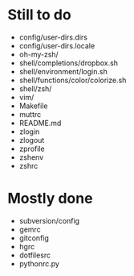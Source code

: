 Still to do
===========
- config/user-dirs.dirs
- config/user-dirs.locale
- oh-my-zsh/
- shell/completions/dropbox.sh
- shell/environment/login.sh
- shell/functions/color/colorize.sh
- shell/zsh/
- vim/
- Makefile
- muttrc
- README.md
- zlogin
- zlogout
- zprofile
- zshenv
- zshrc

Mostly done
===========
- subversion/config
- gemrc
- gitconfig
- hgrc
- dotfilesrc
- pythonrc.py
